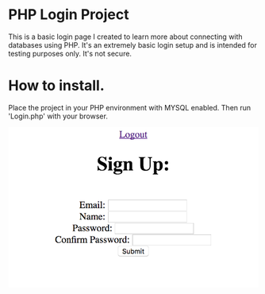 # PHP Login Project
This is a basic login page I created to learn more about connecting with databases using PHP.
It's an extremely basic login setup and is intended for testing purposes only. It's not secure.

# How to install.
Place the project in your PHP environment with MYSQL enabled. Then run 'Login.php' with your browser.

![alt text](https://github.com/SethConnell/PHP-Login-Project/blob/master/screenshot.png?raw=true)
